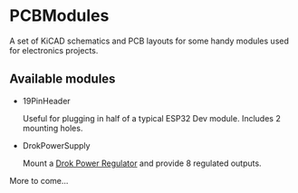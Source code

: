 # PCBModules
A set of KiCAD schematics and PCB layouts for some handy modules used for electronics projects.

## Available modules

* 19PinHeader

   Useful for plugging in half of a typical ESP32 Dev module. Includes 2 mounting holes.

* DrokPowerSupply

   Mount a [Drok Power Regulator](https://smile.amazon.com/dp/B0758ZTS61/) and provide 8 regulated outputs.

More to come...
